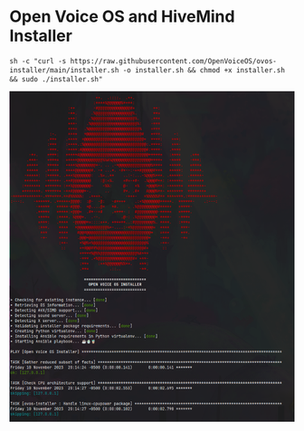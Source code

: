 # Open Voice OS and HiveMind Installer

```shell
sh -c "curl -s https://raw.githubusercontent.com/OpenVoiceOS/ovos-installer/main/installer.sh -o installer.sh && chmod +x installer.sh && sudo ./installer.sh"
```
<img src='docs/installer_start.png' />
